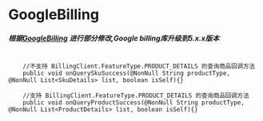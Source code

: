 # GoogleBilling

##### 根据[GoogleBilling](https://gitee.com/tjbaobao/GoogleBilling/tree/master/) 进行部分修改,Google billing库升级到5.x.x版本



```

    //不支持 BillingClient.FeatureType.PRODUCT_DETAILS 的查询商品回调方法
    public void onQuerySkuSuccess(@NonNull String productType, @NonNull List<SkuDetails> list, boolean isSelf){}
    
    //支持 BillingClient.FeatureType.PRODUCT_DETAILS 的查询商品回调方法
    public void onQueryProductSuccess(@NonNull String productType, @NonNull List<ProductDetails> list, boolean isSelf){}

```